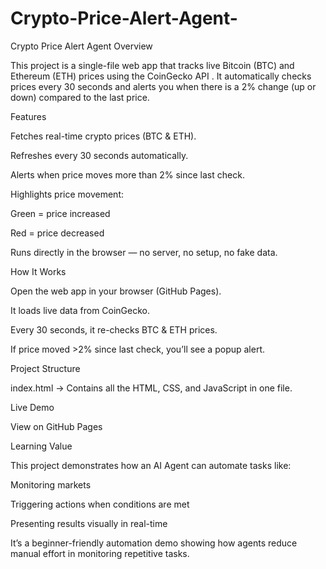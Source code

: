 # Crypto-Price-Alert-Agent-


Crypto Price Alert Agent
 Overview

This project is a single-file web app that tracks live Bitcoin (BTC) and Ethereum (ETH) prices using the CoinGecko API
.
It automatically checks prices every 30 seconds and alerts you when there is a 2% change (up or down) compared to the last price.

 Features

 Fetches real-time crypto prices (BTC & ETH).

 Refreshes every 30 seconds automatically.

 Alerts when price moves more than 2% since last check.

 Highlights price movement:

Green = price increased

Red = price decreased

 Runs directly in the browser — no server, no setup, no fake data.

 How It Works

Open the web app in your browser (GitHub Pages).

It loads live data from CoinGecko.

Every 30 seconds, it re-checks BTC & ETH prices.

If price moved >2% since last check, you’ll see a popup alert.

 Project Structure

index.html → Contains all the HTML, CSS, and JavaScript in one file.

 Live Demo

 View on GitHub Pages

 Learning Value

This project demonstrates how an AI Agent can automate tasks like:

Monitoring markets

Triggering actions when conditions are met

Presenting results visually in real-time

It’s a beginner-friendly automation demo showing how agents reduce manual effort in monitoring repetitive tasks.

